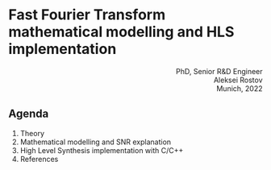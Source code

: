 


# Fast Fourier Transform mathematical modelling and HLS implementation

<div style="text-align: right"> PhD, Senior R&D Engineer </div>
<div style="text-align: right"> Aleksei Rostov </div>
<div style="text-align: right"> Munich, 2022 </div>

## Agenda
1. Theory
2. Mathematical modelling and SNR explanation
3. High Level Synthesis implementation with C/C++
4. References